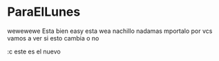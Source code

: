 # ParaElLunes
wewewewe
Esta bien easy esta wea nachillo nadamas mportalo por vcs
vamos a ver si esto cambia
o no


:c este es el nuevo